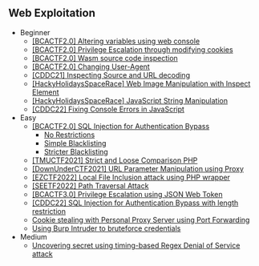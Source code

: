 ## Web Exploitation
- Beginner
  - [[BCACTF2.0] Altering variables using web console](https://github.com/Rookie441/CTF/blob/main/Storage/Writeups/BCACTF2.0_Writeup.md#countdown-timer)
  - [[BCACTF2.0] Privilege Escalation through modifying cookies](https://github.com/Rookie441/CTF/blob/main/Storage/Writeups/BCACTF2.0_Writeup.md#home-automation)
  - [[BCACTF2.0] Wasm source code inspection](https://github.com/Rookie441/CTF/blob/main/Storage/Writeups/BCACTF2.0_Writeup.md#wasm-protected-site-1)
  - [[BCACTF2.0] Changing User-Agent](https://github.com/Rookie441/CTF/blob/main/Storage/Writeups/BCACTF2.0_Writeup.md#agent-gerald)
  - [[CDDC21] Inspecting Source and URL decoding](https://github.com/Rookie441/CTF/blob/main/Storage/Writeups/CDDC21_Writeup.md#accesskey)
  - [[HackyHolidaysSpaceRace] Web Image Manipulation with Inspect Element](https://github.com/Rookie441/CTF/blob/main/Storage/Writeups/Hacky_Holidays_Space_Race_Writeup.md#teaser-su-admin)
  - [[HackyHolidaysSpaceRace] JavaScript String Manipulation](https://github.com/Rookie441/CTF/blob/main/Storage/Writeups/Hacky_Holidays_Space_Race_Writeup.md#invite-only)
  - [[CDDC22] Fixing Console Errors in JavaScript](https://github.com/Rookie441/CTF/blob/main/Storage/Writeups/CDDC22_Writeup.md#js-easy)
- Easy
  - [[BCACTF2.0] SQL Injection for Authentication Bypass](https://github.com/Rookie441/CTF/blob/main/Storage/Writeups/BCACTF2.0_Writeup.md#movie-login-1)
    - [No Restrictions](https://github.com/Rookie441/CTF/blob/main/Storage/Writeups/BCACTF2.0_Writeup.md#movie-login-1)
    - [Simple Blacklisting](https://github.com/Rookie441/CTF/blob/main/Storage/Writeups/BCACTF2.0_Writeup.md#movie-login-2)
    - [Stricter Blacklisting](https://github.com/Rookie441/CTF/blob/main/Storage/Writeups/BCACTF2.0_Writeup.md#movie-login-3)
  - [[TMUCTF2021] Strict and Loose Comparison PHP](https://github.com/Rookie441/CTF/blob/main/Storage/Writeups/TMUCTF2021_Writeup.md#login)
  - [[DownUnderCTF2021] URL Parameter Manipulation using Proxy](https://github.com/Rookie441/CTF/blob/main/Storage/Writeups/DownUnderCTF2021_Writeup.md#inside-out)
  - [[EZCTF2022] Local File Inclusion attack using PHP wrapper](https://github.com/Rookie441/CTF/blob/main/Storage/Writeups/EZCTF2022_Writeup.md#i-made-a-blog)
  - [[SEETF2022] Path Traversal Attack](https://github.com/Rookie441/CTF/blob/main/Storage/Writeups/SEETF2022_Writeup.md#sourceless-guessy-web-baby-flag)
  - [[BCACTF3.0] Privilege Escalation using JSON Web Token](https://github.com/Rookie441/CTF/blob/main/Storage/Writeups/BCACTF3.0_Writeup.md#jason-web-tarrot)
  - [[CDDC22] SQL Injection for Authentication Bypass with length restriction](https://github.com/Rookie441/CTF/blob/main/Storage/Writeups/CDDC22_Writeup.md#sqlogin)
  - [Cookie stealing with Personal Proxy Server using Port Forwarding](https://github.com/Rookie441/CTF/blob/main/Categories/Web%20Exploitation/Easy/dont-touch-my-flag/dont-touch-my-flag.pdf)
  - [Using Burp Intruder to bruteforce credentials](https://github.com/Rookie441/CTF/blob/main/Categories/Web%20Exploitation/Easy/spooky/spooky.md#spooky)
- Medium
  - [Uncovering secret using timing-based Regex Denial of Service attack](https://github.com/Rookie441/CTF/blob/main/Categories/Web%20Exploitation/Medium/matchmaker/matchmaker.md#matchmaker)
